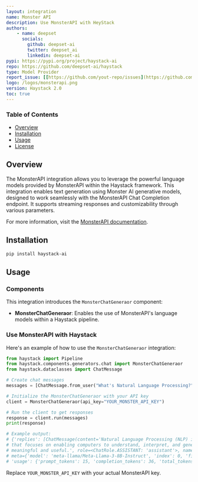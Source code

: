 ```yaml
---
layout: integration
name: Monster API
description: Use MonsterAPI with HeyStack
authors:
    - name: deepset
      socials:
        github: deepset-ai
        twitter: deepset_ai
        linkedin: deepset-ai
pypi: https://pypi.org/project/haystack-ai
repo: https://github.com/deepset-ai/haystack
type: Model Provider
report_issue: [[https://github.com/yout-repo/issues](https://github.com/deepset-ai/haystack/issues)](https://github.com/deepset-ai/haystack/issues)
logo: /logos/monsterapi.png
version: Haystack 2.0
toc: true
---
```

### **Table of Contents**
- [Overview](#overview)
- [Installation](#installation)
- [Usage](#usage)
- [License](#license)

## Overview
The MonsterAPI integration allows you to leverage the powerful language models provided by MonsterAPI within the Haystack framework. This integration enables text generation using Monster AI generative models, designed to work seamlessly with the MonsterAPI Chat Completion endpoint. It supports streaming responses and customizability through various parameters.

For more information, visit the [MonsterAPI documentation](https://developer.monsterapi.ai/).

## Installation

```bash
pip install haystack-ai
```

## Usage
### Components
This integration introduces the `MonsterChatGeneraor` component:

- **MonsterChatGeneraor**: Enables the use of MonsterAPI's language models within a Haystack pipeline.

### Use MonsterAPI with Haystack

Here's an example of how to use the `MonsterChatGeneraor` integration:

```python
from haystack import Pipeline
from haystack.components.generators.chat import MonsterChatGeneraor
from haystack.dataclasses import ChatMessage

# Create chat messages
messages = [ChatMessage.from_user("What's Natural Language Processing?")]

# Initialize the MonsterChatGeneraor with your API key
client = MonsterChatGeneraor(api_key="YOUR_MONSTER_API_KEY")

# Run the client to get responses
response = client.run(messages)
print(response)

# Example output:
# {'replies': [ChatMessage(content='Natural Language Processing (NLP) is a branch of artificial intelligence
# that focuses on enabling computers to understand, interpret, and generate human language in a way that is
# meaningful and useful.', role=<ChatRole.ASSISTANT: 'assistant'>, name=None,
# meta={'model': 'meta-llama/Meta-Llama-3-8B-Instruct', 'index': 0, 'finish_reason': 'stop',
# 'usage': {'prompt_tokens': 15, 'completion_tokens': 36, 'total_tokens': 51}})]}
```

Replace `YOUR_MONSTER_API_KEY` with your actual MonsterAPI key.
